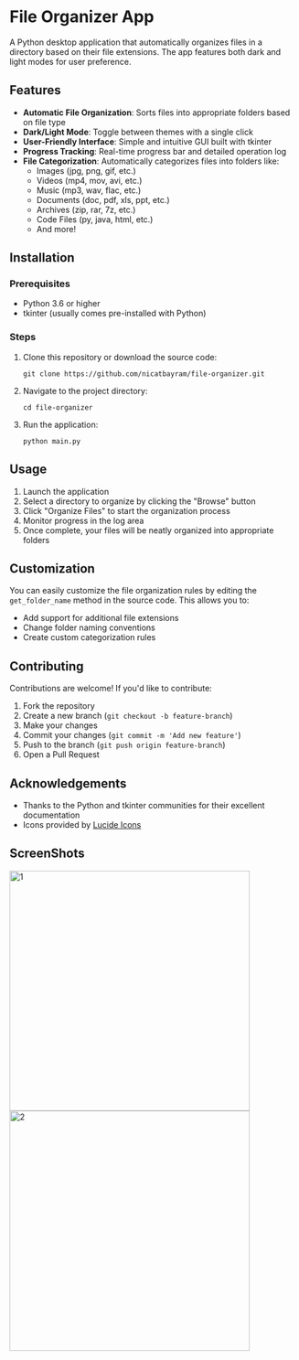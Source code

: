 # File Organizer App

A Python desktop application that automatically organizes files in a directory based on their file extensions. The app features both dark and light modes for user preference.

## Features

- **Automatic File Organization**: Sorts files into appropriate folders based on file type
- **Dark/Light Mode**: Toggle between themes with a single click
- **User-Friendly Interface**: Simple and intuitive GUI built with tkinter
- **Progress Tracking**: Real-time progress bar and detailed operation log
- **File Categorization**: Automatically categorizes files into folders like:
  - Images (jpg, png, gif, etc.)
  - Videos (mp4, mov, avi, etc.)
  - Music (mp3, wav, flac, etc.)
  - Documents (doc, pdf, xls, ppt, etc.)
  - Archives (zip, rar, 7z, etc.)
  - Code Files (py, java, html, etc.)
  - And more!

## Installation

### Prerequisites

- Python 3.6 or higher
- tkinter (usually comes pre-installed with Python)

### Steps

1. Clone this repository or download the source code:
   ```
   git clone https://github.com/nicatbayram/file-organizer.git
   ```
2. Navigate to the project directory:
   ```
   cd file-organizer
   ```
3. Run the application:
   ```
   python main.py
   ```

## Usage

1. Launch the application
2. Select a directory to organize by clicking the "Browse" button
3. Click "Organize Files" to start the organization process
4. Monitor progress in the log area
5. Once complete, your files will be neatly organized into appropriate folders

## Customization

You can easily customize the file organization rules by editing the `get_folder_name` method in the source code. This allows you to:

- Add support for additional file extensions
- Change folder naming conventions
- Create custom categorization rules

## Contributing

Contributions are welcome! If you'd like to contribute:

1. Fork the repository
2. Create a new branch (`git checkout -b feature-branch`)
3. Make your changes
4. Commit your changes (`git commit -m 'Add new feature'`)
5. Push to the branch (`git push origin feature-branch`)
6. Open a Pull Request

## Acknowledgements

- Thanks to the Python and tkinter communities for their excellent documentation
- Icons provided by [Lucide Icons](https://lucide.dev/)

## ScreenShots

<img width="420" alt="1" src="https://github.com/user-attachments/assets/8685a9a8-8e41-428b-9cf9-2fb35030ef6c" />
<img width="420" alt="2" src="https://github.com/user-attachments/assets/fa9ae6bc-149c-4e3b-bbfc-764e4d5e9eff" />

